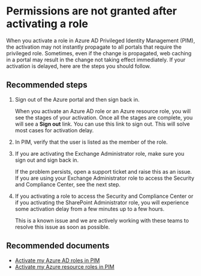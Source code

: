 <properties
	pageTitle="Permissions are not granted after activating a role"
	description="After you activate a role in Azure AD Privileged Identity Management (PIM), you don't have the assigned permissions."
	service="microsoft.aad"
	resource="Microsoft_Azure_PIM"
	authors="rolyon"
	ms.author="rolyon"
	displayOrder="1"
	selfHelpType="resource"
	supportTopicIds="32462545"
	resourceTags="privilegedidentitymanagement_overview"
	productPesIds="16577"
	cloudEnvironments="public"
	articleId="b64b291b-35e2-4cfa-8925-4dbe26427262"
/>

# Permissions are not granted after activating a role

When you activate a role in Azure AD Privileged Identity Management (PIM), the activation may not instantly propagate to all portals that require the privileged role. Sometimes, even if the change is propagated, web caching in a portal may result in the change not taking effect immediately. If your activation is delayed, here are the steps you should follow.

## **Recommended steps**

1. Sign out of the Azure portal and then sign back in.

    When you activate an Azure AD role or an Azure resource role, you will see the stages of your activation. Once all the stages are complete, you will see a **Sign out** link. You can use this link to sign out. This will solve most cases for activation delay.

1. In PIM, verify that the user is listed as the member of the role.

1. If you are activating the Exchange Administrator role, make sure you sign out and sign back in.

    If the problem persists, open a support ticket and raise this as an issue. If you are using your Exchange Administrator role to access the Security and Compliance Center, see the next step.

1. If you activating a role to access the Security and Compliance Center or if you activating the SharePoint Administrator role, you will experience some activation delay from a few minutes up to a few hours.

    This is a known issue and we are actively working with these teams to resolve this issue as soon as possible.

## **Recommended documents**

* [Activate my Azure AD roles in PIM](https://docs.microsoft.com/azure/active-directory/privileged-identity-management/pim-how-to-activate-role)
* [Activate my Azure resource roles in PIM](https://docs.microsoft.com/azure/active-directory/privileged-identity-management/pim-resource-roles-activate-your-roles)
